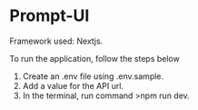 # Prompt-UI

Framework used: Nextjs.

To run the application, follow the steps below

1. Create an .env file using .env.sample.
2. Add a value for the API url.
3. In the terminal, run command >npm run dev.
